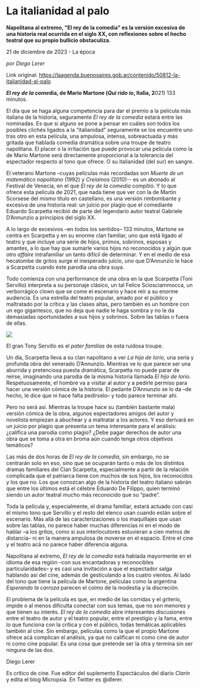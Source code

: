 # La italianidad al palo

**Napolitana al extremo, "El rey de la comedia" es la versión excesiva de una historia real ocurrida en el siglo XX, con reflexiones sobre el hecho teatral que su propio bullicio obstaculiza.**

21 de diciembre de 2023 - La época

_por Diego Lerer_

Link original: https://laagenda.buenosaires.gob.ar/contenido/50812-la-italianidad-al-palo



*****El rey de la come***dia, de Mario Martone (*Qui rido io*, Italia, 2**021) 133 minutos.




El día que se haga alguna competencia para dar el premio a la película más italiana de la historia, seguramente *El rey de la comedia* estará entre las nominadas. Es que si alguno se pone a pensar en cuáles son todos los posibles clichés ligados a la “italianidad” seguramente se los encuentre uno tras otro en esta película, una ampulosa, intensa, sobreactuada y más gritada que hablada comedia dramática sobre una troupe de teatro napolitana. El placer o la irritación que puede provocar una película como la de Mario Martone será directamente proporcional a la tolerancia del espectador respecto al tono que ofrece. O su italianidad (del sur) en sangre.




El veterano Martone –cuyas películas más recordadas son *Muerte de un matemático napolitano* (1992) y *Creíamos* (2010)-- es un abonado al Festival de Venecia, en el que *El rey de la comedia* compitió. Y lo que ofrece esta película de 2021, que nada tiene que ver con la de Martin Scorsese del mismo título en castellano, es una versión rimbombante y excesiva de una historia real: un juicio por plagio que el comediante Eduardo Scarpetta recibió de parte del legendario autor teatral Gabriele D’Annunzio a principios del siglo XX.




A lo largo de excesivos –en todos los sentidos– 133 minutos, Martone se centra en Scarpetta y en su enorme clan familiar, uno que está ligado al teatro y que incluye una serie de hijos, primos, sobrinos, esposas y amantes, a lo que hay que sumarle varios hijos no reconocidos y algún que otro *affaire* intrafamiliar un tanto difícil de determinar. Y en el medio de esa hecatombe de gritos surge el inesperado juicio, uno que D’Annunzio le hace a Scarpetta cuando éste parodia una obra suya.




Todo comienza con una performance de una obra en la que Scarpetta (Toni Servillo) interpreta a su personaje clásico, un tal Felice Sciosciammocca, un verborrágico clown que se come el escenario y hace reír a su enorme audiencia. Es una estrella del teatro popular, amado por el público y maltratado por la crítica y las clases altas, pero también es un hombre con un ego gigantesco, que no deja que nadie le haga sombra y no le da demasiadas oportunidades a sus hijos y sobrinos. Sobre las tablas o fuera de ellas.




![](https://cdn.feater.me/files/images/3330192/ef0632a8-26ea-4827-85dc-98c7641ecc48.jpg)




El gran Tony Servillo es el *pater familias* de esta ruidosa troupe.




Un día, Scarpetta lleva a su clan napolitano a ver *La hija de Iorio*, una seria y profunda obra del venerado D’Annunzio. Mientras ve lo que parece ser una aburrida y pretenciosa puesta dramática, Scarpetta no puede parar de reírse, imaginando una parodia de la misma historia llamada *El hijo de Iorio*. Respetuosamente, el hombre va a visitar al autor y a pedirle permiso para hacer una versión cómica de la historia. El pedante D’Annunzio se lo da –de hecho, le dice que ni hace falta pedírselo– y todo parece terminar ahí.




Pero no será así. Mientras la troupe hace su (también bastante mala) versión cómica de la obra, algunos espectadores amigos del autor y novelista empiezan a abuchear y a maltratar a los actores. Y eso derivará en un juicio por plagio que presenta un tema interesante para el análisis: ¿califica una parodia como plagio? ¿Debe pagar derechos de autor una obra que se toma a otra en broma aún cuando tenga otros objetivos temáticos?




Las más de dos horas de *El rey de la comedia*, sin embargo, no se centrarán solo en eso, sino que se ocuparán tanto o más de los distintos dramas familiares del Clan Scarpetta, especialmente a partir de la relación complicada que el patriarca tiene con muchos de sus hijos, los reconocidos y los que no. Los que conozcan algo de la historia del teatro italiano sabrán que entre los últimos está el célebre Eduardo De Filippo, quien terminó siendo un autor teatral mucho más reconocido que su “padre”.




Toda la película y, especialmente, el drama familiar, estará actuado con casi el mismo tono que Servillo y el resto del elenco usan cuando están sobre el escenario. Más allá de las caracterizaciones o los maquillajes que usan sobre las tablas, no parece haber muchas diferencias ni en el modo de hablar –a los gritos, como si sus interlocutores estuvieran a cien metros de distancia– ni en la manera ampulosa de moverse en el espacio. Entre el cine y el teatro acá no parece haber diferencia alguna.




Napolitana al extremo, *El rey de la comedia* está hablada mayormente en el idioma de esa región –con sus encantadoras y reconocibles particularidades– y es casi una invitación a que el espectador salga hablando así del cine, además de gesticulando a los cuatro vientos. Al lado del tono que tiene la película de Martone, películas como la argentina *Esperando la carroza* parecen el colmo de la modestia y la discreción.




El problema de la película es que, en medio de las corridas y el griterío, impide o al menos dificulta conectar con sus temas, que no son menores y que tienen su interés. *El rey de la comedia* abre interesantes discusiones entre el teatro de autor y el teatro popular, entre el prestigio y la fama, entre lo que funciona con la crítica y con el público, todas temáticas aplicables también al cine. Sin embargo, películas como la que el propio Martone ofrece acá complican el análisis, ya que no califican ni como cine de autor ni como cine popular. Es una cosa que pretende ser la otra y termina sin ser ninguna de las dos.




Diego Lerer




Es crítico de cine. Fue editor del suplemento Espectáculos del diario *Clarín* y edita el blog Micropsia. En Twitter es @dlerer.



